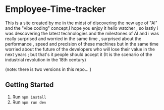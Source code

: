 # Employee-Time-tracker
This is a site created by me in the midst of discovering the new age of "AI" and the "vibe coding" concept,I hope you enjoy it
hello watcher , so lastly i was descovering the latest technologies and the milestones of AI and i was really surprised and worried in the same time , surprised about the performance , speed and precision of these machines but in the same time worried about the future of the developers who will lose their value in the next years ; but that's it people should accept it (It is the scenario of the industrial revolution in the 18th century)

(note: there is two versions in this repo... ) 

## Getting Started

1. Run `npm install`
2. Run `npm run dev`
